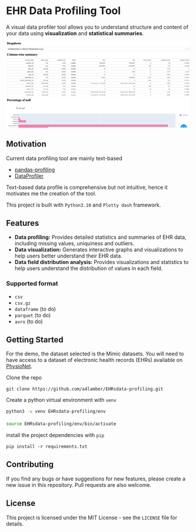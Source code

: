 # EHR Data Profiling Tool

A visual data profiler tool allows you to understand structure and content of your data using **visualization** and **statistical summaries**.

![](assets/EHR-tool-demo.gif)


## Motivation

Current data profiling tool are mainly text-based
- [pandas-profiling](https://pypi.org/project/pandas-profiling/)
- [DataProfiler](https://pypi.org/project/DataProfiler/)

Text-based data profile is comprehensive but not intuitive, hence it motivates me the creation of the tool.

This project is built with `Python3.10` and `Plotty dash` framework.


## Features

- **Data profiling:** Provides detailed statistics and summaries of EHR data, including missing values, uniquiness and outliers.
- **Data visualization:** Generates interactive graphs and visualizations to help users better understand their EHR data.
- **Data field distribution analysis:** Provides visualizations and statistics to help users understand the distribution of values in each field.

### Supported format
- `csv`
- `csv.gz`
- `dataframe` (to do)
- `parquet` (to do)
- `avro` (to do)


## Getting Started

For the demo, the dataset selected is the Mimic datasets. You will need to have access to a dataset of electronic health records (EHRs) available on [PhysioNet](https://physionet.org/content/mimiciii-demo/1.4/). 

Clone the repo
```
git clone https://github.com/a4lamber/EHRsdata-profiling.git
```

Create a python virtual environment with `venv`
```bash
python3 -v venv EHRsdata-profiling/env

source EHRsdata-profiling/env/bin/activate
```

install the project dependencies with `pip`
```
pip install -r requirements.txt
```


## Contributing

If you find any bugs or have suggestions for new features, please create a new issue in this repository. Pull requests are also welcome.

## License

This project is licensed under the MIT License - see the `LICENSE` file for details.